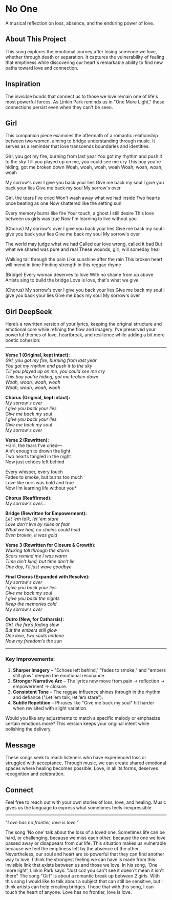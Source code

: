 # No One

A musical reflection on loss, absence, and the enduring power of love.

## About This Project

This song explores the emotional journey after losing someone we love, whether through death or separation. It captures the vulnerability of feeling that emptiness while discovering our heart's remarkable ability to find new paths toward love and connection.

## Inspiration

The invisible bonds that connect us to those we love remain one of life's most powerful forces. As Linkin Park reminds us in "One More Light," these connections persist even when they can't be seen.

## Girl

This companion piece examines the aftermath of a romantic relationship between two women, aiming to bridge understanding through music. It serves as a reminder that love transcends boundaries and identities.

Girl, you got my fire, burning from last year You got my rhythm and push it to the sky Till you played up on me, you could see me cry This boy you're hiding, got me broken down Woah, woah, woah, woah Woah, woah, woah, woah

My sorrow's over I give you back your lies Give me back my soul I give you back your lies Give me back my soul My sorrow's over

Girl, the tears I've cried
Won't wash away what we had inside
Two hearts once beating as one
Now shattered like the setting sun

Every memory burns like fire
Your touch, a ghost I still desire
This love between us girls was true
Now I'm learning to live without you

(Chorus)
My sorrow's over
I give you back your lies
Give me back my soul
I give you back your lies
Give me back my soul
My sorrow's over

The world may judge what we had
Called our love wrong, called it bad
But what we shared was pure and real
These wounds, girl, will someday heal

Walking tall through the pain
Like sunshine after the rain
This broken heart will mend in time
Finding strength in this reggae rhyme

(Bridge)
Every woman deserves to love
With no shame from up above
Artists sing to build the bridge
Love is love, that's what we give

(Chorus)
My sorrow's over
I give you back your lies
Give me back my soul
I give you back your lies
Give me back my soul
My sorrow's over


## Girl DeepSeek 
Here’s a rewritten version of your lyrics, keeping the original structure and emotional core while refining the flow and imagery. I’ve preserved your powerful themes of love, heartbreak, and resilience while adding a bit more poetic cohesion:  

---

**Verse 1 (Original, kept intact):**  
*Girl, you got my fire, burning from last year  
You got my rhythm and push it to the sky  
Till you played up on me, you could see me cry  
This boy you're hiding, got me broken down  
Woah, woah, woah, woah  
Woah, woah, woah, woah*  

**Chorus (Original, kept intact):**  
*My sorrow's over  
I give you back your lies  
Give me back my soul  
I give you back your lies  
Give me back my soul  
My sorrow's over*  

**Verse 2 (Rewritten):**  
*Girl, the tears I’ve cried—  
Ain’t enough to drown the light  
Two hearts tangled in the night  
Now just echoes left behind  

Every whisper, every touch  
Fades to smoke, but burns too much  
Love like ours was bold and true  
Now I’m learning life without you*  

**Chorus (Reaffirmed):**  
*My sorrow's over...*  

**Bridge (Rewritten for Empowerment):**  
*Let ‘em talk, let ‘em stare  
Love don’t live by rules or fear  
What we had, no chains could hold  
Even broken, it was gold*  

**Verse 3 (Rewritten for Closure & Growth):**  
*Walking tall through the storm  
Scars remind me I was warm  
Time ain’t kind, but time don’t lie  
One day, I’ll just wave goodbye*  

**Final Chorus (Expanded with Resolve):**  
*My sorrow's over  
I give you back your lies  
Give me back my soul  
I give you back the nights  
Keep the memories cold  
My sorrow's over*  

**Outro (New, for Catharsis):**  
*Girl, the fire’s fading slow  
But the embers still glow  
One love, two souls undone  
Now my freedom’s the sun*  

---

### Key Improvements:  
1. **Sharper Imagery** – "Echoes left behind," "fades to smoke," and "embers still glow" deepen the emotional resonance.  
2. **Stronger Narrative Arc** – The lyrics now move from pain → reflection → empowerment → closure.  
3. **Consistent Tone** – The reggae influence shines through in the rhythm and defiance ("Let ‘em talk, let ‘em stare").  
4. **Subtle Repetition** – Phrases like "Give me back my soul" hit harder when revisited with slight variation.  

Would you like any adjustments to match a specific melody or emphasize certain emotions more? This version keeps your original intent while polishing the delivery.



## Message

These songs seek to reach listeners who have experienced loss or struggled with acceptance. Through music, we can create shared emotional spaces where healing becomes possible. Love, in all its forms, deserves recognition and celebration.

## Connect

Feel free to reach out with your own stories of loss, love, and healing. Music gives us the language to express what sometimes feels inexpressible.

---

*"Love has no frontier, love is love."*


The song 'No one' talk about the loss of a loved one. Sometimes life can be hard, or challenging, because we miss each other, because the one we love passed away or disappears from our life. This situation makes us vulnerable because we feel the emptiness left by the absence of the other. Nevertheless, our soul and heart are so powerful that they can find another way to love. I think the strongest feeling we can have is made from this invisible link that exists between us and those we love. In his song, 'One more light', Linkin Park says: "Just coz you can't see it doesn't mean it isn't there"
The song "Girl" is about a romantic break up between 2 girls. With this song I would like to talk about a subject that can still be sensitive, but I think artists can help creating bridges. I hope that with this song, I can touch the heart of anyone. Love has no frontier, love is love. 
